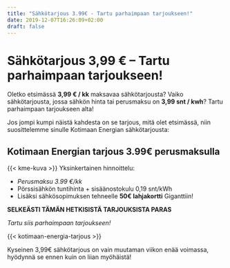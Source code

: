 ```yaml
---
title: "Sähkötarjous 3.99€ - Tartu parhaimpaan tarjoukseen!"
date: 2019-12-07T16:26:09+02:00
draft: false
---
```


# Sähkötarjous 3,99 € – Tartu parhaimpaan tarjoukseen!

Oletko etsimässä <b>3,99 € / kk</b> maksavaa sähkötarjousta? Vaiko sähkötarjousta, jossa sähkön hinta tai perusmaksu on <strong>3,99 snt / kwh</strong>? Tartu parhaimpaan tarjoukseen alta!

Jos jompi kumpi näistä kahdesta on se tarjous, mitä olet etsimässä, niin suosittelemme sinulle Kotimaan Energian sähkötarjousta:

## Kotimaan Energian tarjous 3.99€ perusmaksulla
{{< kme-kuva >}}
Yksinkertainen hinnoittelu: 

- <em>Perusmaksu 3.99 €/kk</em>
- Pörssisähkön tuntihinta + sisäänostokulu 0,19 snt/kWh
- Lisäksi sähkösopimuksen tehneelle <b>50€ lahjakortti</b> Giganttiin!

**SELKEÄSTI TÄMÄN HETKISISTÄ TARJOUKSISTA PARAS**

<dfn>Tartu siis parhaimpaan tarjoukseen!</dfn>

{{< kotimaan-energia-tarjous >}}

Kyseinen 3,99€ sähkötarjous on vain muutaman viikon enää voimassa, hyödynnä se ennen kuin on liian myöhäistä!
